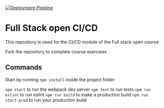 [![Deployment Pipeline](https://github.com/OscarCasEsc/pokedex-for-ci/actions/workflows/pipeline.yml/badge.svg?branch=main)](https://github.com/OscarCasEsc/pokedex-for-ci/actions/workflows/pipeline.yml)

# Full Stack open CI/CD

This repository is used for the CI/CD module of the Full stack open course

Fork the repository to complete course exercises

## Commands

Start by running `npm install` inside the project folder

`npm start` to run the webpack dev server
`npm test` to run tests
`npm run eslint` to run eslint
`npm run build` to make a production build
`npm run start-prod` to run your production build
